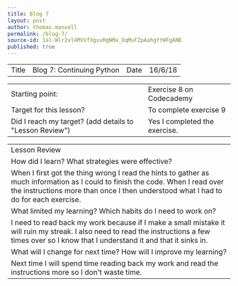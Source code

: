 ```yaml
---
title: Blog 7
layout: post
author: thomas.mansell
permalink: /blog-7/
source-id: 1al-Wlr2vl4MVVfXguvRgNMa_DqMuFZpAahgYtWFgANE
published: true
---
```

<table>
  <tr>
    <td>Title</td>
    <td>Blog 7: Continuing Python
</td>
    <td>Date</td>
    <td>16/6/18</td>
  </tr>
</table>


<table>
  <tr>
    <td>Starting point:</td>
    <td>Exercise 8 on Codecademy</td>
  </tr>
  <tr>
    <td>Target for this lesson?</td>
    <td>To complete exercise 9</td>
  </tr>
  <tr>
    <td>Did I reach my target? 
(add details to "Lesson Review")</td>
    <td>Yes I completed the exercise.</td>
  </tr>
</table>


<table>
  <tr>
    <td>Lesson Review</td>
  </tr>
  <tr>
    <td>How did I learn? What strategies were effective? </td>
  </tr>
  <tr>
    <td>When  I first got the thing wrong I read the hints to gather as much information as I could to finish the code. When I read over the instructions more than once I then understood what I had to do for each exercise.</td>
  </tr>
  <tr>
    <td>What limited my learning? Which habits do I need to work on? </td>
  </tr>
  <tr>
    <td>I need to read back my work because if I make a small mistake it will ruin my streak. I also need to read the instructions a few times over so I know that I understand it and that it sinks in.</td>
  </tr>
  <tr>
    <td>What will I change for next time? How will I improve my learning?</td>
  </tr>
  <tr>
    <td>Next time I will spend time reading back my work and read the instructions more so I don't waste time.</td>
  </tr>
</table>


